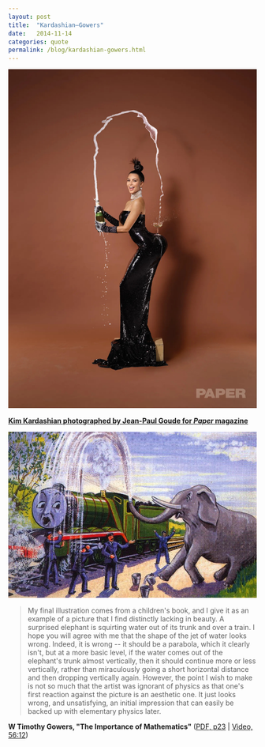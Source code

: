 ```yaml
---
layout: post
title:  "Kardashian–Gowers"
date:   2014-11-14
categories: quote
permalink: /blog/kardashian-gowers.html
---
```


![](../assets/img/kg-kardashian.jpg)

[**Kim Kardashian photographed by Jean-Paul Goude for *Paper* magazine**](http://www.papermag.com/2014/11/kim_kardashian.php)

![](../assets/img/kg-gowers.jpg)

> My final illustration comes from a children's book, and I give it as an example of a picture that I find distinctly lacking in beauty. A surprised elephant is squirting water out of its trunk and over a train. I hope you will agree with me that the shape of the jet of water looks wrong. Indeed, it is wrong -- it should be a parabola, which it clearly isn't, but at a more basic level, if the water comes out of the elephant's trunk almost vertically, then it should continue more or less vertically, rather than miraculously going a short horizontal distance and then dropping vertically again. However, the point I wish to make is not so much that the artist was ignorant of physics as that one's first reaction against the picture is an aesthetic one. It just looks wrong, and unsatisfying, an initial impression that can easily be backed up with elementary physics later.

**W Timothy Gowers, "The Importance of Mathematics"** ([PDF, p23](https://www.dpmms.cam.ac.uk/~wtg10/importance.pdf) \| [Video, 56:12](http://www.youtube.com/watch?v=mEkXsPnIC8E))
